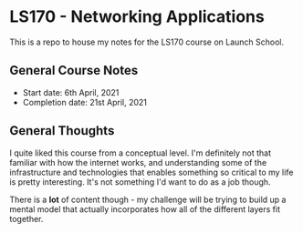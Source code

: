 # LS170 - Networking Applications
This is a repo to house my notes for the LS170 course on Launch School.

## General Course Notes
- Start date: 6th April, 2021
- Completion date: 21st April, 2021

## General Thoughts
I quite liked this course from a conceptual level. I'm definitely not that familiar with how the internet works, and understanding some of the infrastructure and technologies that enables something so critical to my life is pretty interesting. It's not something I'd want to do as a job though. 

There is a __lot__ of content though - my challenge will be trying to build up a mental model that actually incorporates how all of the different layers fit together.
